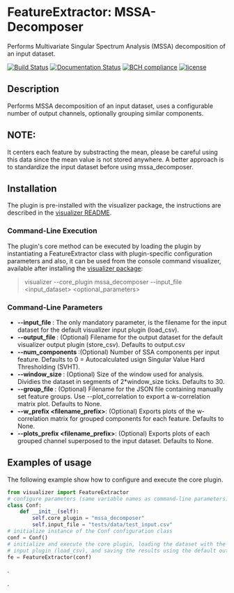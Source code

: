# FeatureExtractor: MSSA-Decomposer

Performs Multivariate Singular Spectrum Analysis (MSSA) decomposition of an input dataset.

[![Build Status](https://travis-ci.org/harveybc/visualizer.svg?branch=master)](https://travis-ci.org/harveybc/visualizer)
[![Documentation Status](https://readthedocs.org/projects/docs/badge/?version=latest)](https://harveybc-visualizer.readthedocs.io/en/latest/)
[![BCH compliance](https://bettercodehub.com/edge/badge/harveybc/visualizer?branch=master)](https://bettercodehub.com/)
[![license](https://img.shields.io/github/license/mashape/apistatus.svg?maxAge=2592000)](https://github.com/harveybc/visualizer/blob/master/LICENSE)

## Description

Performs MSSA decomposition of an input dataset, uses a configurable number of output channels, optionally 
grouping similar components.

## NOTE: 

It centers each feature by substracting the mean, please be careful using this data since the mean value is not stored anywhere. A better approach is to standardize the input dataset before using mssa_decomposer.

## Installation

The plugin is pre-installed with the visualizer package, the instructions are described in the [visualizer README](../master/README.md).

### Command-Line Execution

The plugin's core method can be executed by loading the plugin by instantiating a FeatureExtractor class with plugin-specific configuration parameters and also, it can be used from the console command visualizer, available after installing the [visualizer package](../master/README.md):
> visualizer --core_plugin mssa_decomposer --input_file <input_dataset> <optional_parameters>

### Command-Line Parameters

* __--input_file <filename>__: The only mandatory parameter, is the filename for the input dataset for the default visualizer input plugin (load_csv).
* __--output_file <filename>__: (Optional) Filename for the output dataset for the default visualizer output plugin (store_csv). Defaults to output.csv
* __--num_components <val>__:(Optional) Number of SSA components per input feature. Defaults to 0 = Autocalculated usign Singular Value Hard Thresholding (SVHT).
* __--window_size <val>__: (Optional) Size of the window used for analysis. Dividies the dataset in segments of 2*window_size ticks. Defaults to 30.
* __--group_file <filename>__: (Optional) Filename for the JSON file containing manually set feature groups. Use --plot_correlation to export a w-correlation matrix plot. Defaults to None.
* __--w_prefix <filename_prefix>__: (Optional) Exports plots of the w-correlation matrix for grouped components for each feature. Defaults to None.
* __--plots_prefix <filename_prefix>__: (Optional) Exports plots of each grouped channel superposed to the input dataset. Defaults to None.


## Examples of usage

The following example show how to configure and execute the core plugin.

```python
from visualizer import FeatureExtractor
# configure parameters (same variable names as command-line parameters)
class Conf:
    def __init__(self):
        self.core_plugin = "mssa_decomposer"
        self.input_file = "tests/data/test_input.csv"
# initialize instance of the Conf configuration class
conf = Conf()
# initialize and execute the core plugin, loading the dataset with the default visualizer 
# input plugin (load_csv), and saving the results using the default output plugin (store_csv). 
fe = FeatureExtractor(conf)
```







.






.